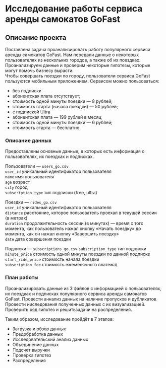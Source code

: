 # Исследование работы сервиса аренды самокатов GoFast 

## Описание проекта 

  Поставлена задача проанализировать работу популярного сервиса аренды самокатов GoFast. Нам передали данные о некоторых пользователях из нескольких городов, а также об их поездках.   
  Проанализируем данные и проверим некоторые гипотезы, которые могут помочь бизнесу вырасти.    
  Чтобы совершать поездки по городу, пользователи сервиса GoFast пользуются мобильным приложением. Сервисом можно пользоваться:  
 -	без подписки 
   -	абонентская плата отсутствует;
   -	стоимость одной минуты поездки — 8 рублей;
   -	стоимость старта (начала поездки) — 50 рублей;
 -	с подпиской Ultra 
   -	абонентская плата — 199 рублей в месяц;
   -	стоимость одной минуты поездки — 6 рублей;
   -	стоимость старта — бесплатно.

### Описание данных

Предоставлены основные данные, в которых есть информация о пользователях, их поездках и подписках.

Пользователи — `users_go.csv`\
`user_id`	уникальный идентификатор пользователя\
`name`	имя пользователя\
`age`	возраст\
`city`	город\
`subscription_type`	тип подписки (free, ultra)

Поездки — `rides_go.csv`\
`user_id`	уникальный идентификатор пользователя\
`distance`	расстояние, которое пользователь проехал в текущей сессии (в метрах)\
`duration`	продолжительность сессии (в минутах) — время с того момента, как пользователь нажал кнопку «Начать поездку» до момента, как он нажал кнопку «Завершить поездку»\
`date`	дата совершения поездки

Подписки — `subscriptions_go.csv`
`subscription_type`	тип подписки\
`minute_price`	стоимость одной минуты поездки по данной подписке\
`start_ride_price`	стоимость начала поездки\
`subscription_fee`	стоимость ежемесячного платежа\

### План работы

Проанализировать данные из 3 файлов с информацией о пользователях, их поездках и подписках популярного сервиса аренды самокатов GoFast. Провести аннализ данных на наличие пропусков и дубликатов. Провести ииследования полученных данных с их визуализацией. Проверить ряд гипотез и решитьзадачи на распределения.

Таким образом, исследование пройдёт в 7 этапов:

- Загрузка и обзор данных
- Предобработка данных
- Исследовательский анализ данных
- Объединение данных
- Подсчет выручки
- Проверка гипотез
- Распределения
